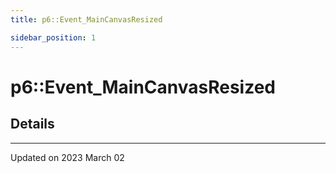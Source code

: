 ```yaml
---
title: p6::Event_MainCanvasResized

sidebar_position: 1
---
```


# p6::Event_MainCanvasResized





## Details
-------------------------------

Updated on 2023 March 02